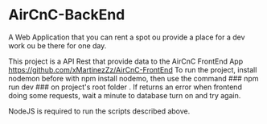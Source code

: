 # AirCnC-BackEnd
A Web Application that you can rent a spot  ou provide a place for a dev work ou be there for one day.

This project is a API Rest that provide data to the AirCnC FrontEnd App https://github.com/xMartinezZz/AirCnC-FrontEnd
To run the project, install nodemon before with npm install nodemo, then use the command ### npm run dev ### on project's root folder . If returns an error when frontend doing some requests, wait a minute to database turn on and try again.

 NodeJS is required to run the scripts described above.
